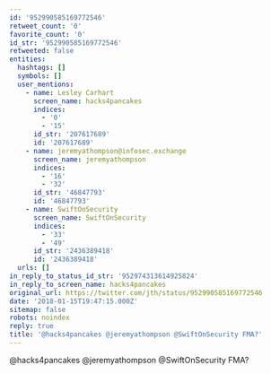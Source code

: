 ```yaml
---
id: '952990585169772546'
retweet_count: '0'
favorite_count: '0'
id_str: '952990585169772546'
retweeted: false
entities:
  hashtags: []
  symbols: []
  user_mentions:
    - name: Lesley Carhart
      screen_name: hacks4pancakes
      indices:
        - '0'
        - '15'
      id_str: '207617689'
      id: '207617689'
    - name: jeremyathompson@infosec.exchange
      screen_name: jeremyathompson
      indices:
        - '16'
        - '32'
      id_str: '46847793'
      id: '46847793'
    - name: SwiftOnSecurity
      screen_name: SwiftOnSecurity
      indices:
        - '33'
        - '49'
      id_str: '2436389418'
      id: '2436389418'
  urls: []
in_reply_to_status_id_str: '952974313614925824'
in_reply_to_screen_name: hacks4pancakes
original_url: https://twitter.com/jth/status/952990585169772546
date: '2018-01-15T19:47:15.000Z'
sitemap: false
robots: noindex
reply: true
title: '@hacks4pancakes @jeremyathompson @SwiftOnSecurity FMA?'
---
```


@hacks4pancakes @jeremyathompson @SwiftOnSecurity FMA?